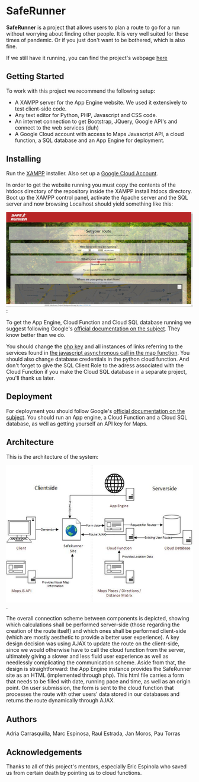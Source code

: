 # SafeRunner

__SafeRunner__ is a project that allows users to plan a route to go for a run without worrying about finding other people. It is very well suited for these times of pandemic. Or if you just don't want to be bothered, which is also fine.

If we still have it running, you can find the project's webpage [here](https://carles-voice-recognition.ew.r.appspot.com)

## Getting Started

To work with this project we recommend the following setup:

- A XAMPP server for the App Engine website. We used it extensively to test client-side code.
- Any text editor for Python, PHP, Javascript and CSS code.
- An internet connection to get Bootstrap, JQuery, Google API's and connect to the web services (duh)
- A Google Cloud account with access to Maps Javascript API, a cloud function, a SQL database and an App Engine for deployment.

## Installing

Run the [XAMPP](https://www.apachefriends.org/download.html) installer. Also set up a [Google Cloud Account](https://cloud.google.com/).

In order to get the website running you must copy the contents of the htdocs directory of the repository inside the XAMPP install htdocs directory. Boot up the XAMPP control panel, activate the Apache server and the SQL server and now browsing Localhost should yield something like this:

![Image of the page](img/SafeRunnerPage.jpg):

To get the App Engine, Cloud Function and Cloud SQL database running we suggest following Google's [official documentation on the subject](https://cloud.google.com/docs). They know better than we do.

You should change the [php key](htdocs/www/secret/key.php) and all instances of links referring to the services found in [the javascript asynchronous call in the map function](htdocs/www/js/map.js). You should also change database credentials in the python cloud function. And don't forget to give the SQL Client Role to the adress associated with the Cloud Function if you make the Cloud SQL database in a separate project, you'll thank us later.

## Deployment

For deployment you should follow Google's [official documentation on the subject](https://cloud.google.com/docs). You should run an App engine, a Cloud Function and a Cloud SQL database, as well as getting yourself an API key for Maps.

## Architecture

This is the architecture of the system:

![System Architecture](img/Esquema.jpg).

The overall connection scheme between components is depicted, showing which calculations shall be performed server-side (those regarding the creation of the route itself) and which ones shall be performed client-side (which are mostly aesthetic to provide a better user experience). A key design decision was using AJAX to update the route on the client-side, since we would otherwise have to call the cloud function from the server, ultimately giving a slower and less fluid user experience as well as needlessly complicating the communication scheme. Aside from that, the design is straightforward: the App Engine instance provides the SafeRunner site as an HTML (implemented through php). This html file carries a form that needs to be filled with date, running pace and time, as well as an origin point. On user submission, the form is sent to the cloud function that processes the route with other users' data stored in our databases and returns the route dynamically through AJAX.


## Authors

Adria Carrasquilla, Marc Espinosa, Raul Estrada, Jan Moros, Pau Torras

## Acknowledgements

Thanks to all of this project's mentors, especially Eric Espinola who saved us from certain death by pointing us to cloud functions.
